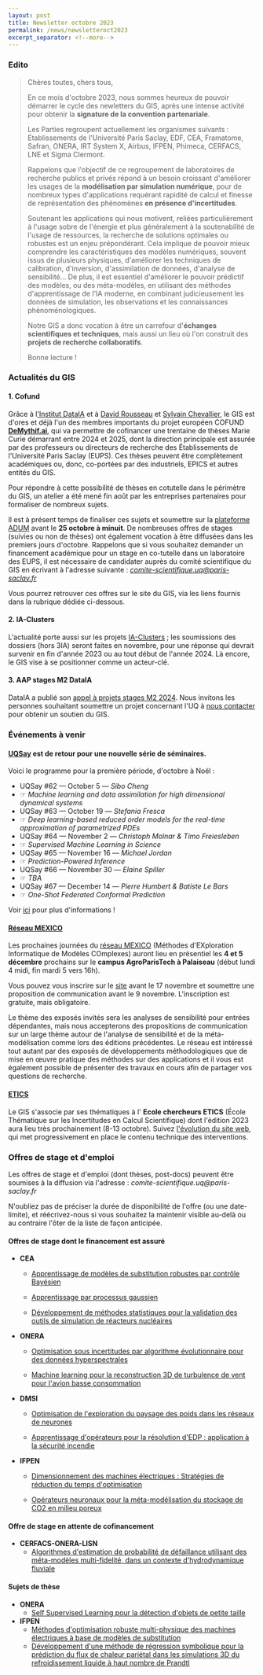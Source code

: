 ```yaml
---
layout: post
title: Newsletter octobre 2023
permalink: /news/newsletteroct2023
excerpt_separator: <!--more-->
---
```

<!---[Lien vers version pdf](/files/newsletters/newsletter_oct-2023.pdf)--->

### Edito

> Chères toutes, chers tous,
> 
> En ce mois d'octobre 2023, nous sommes heureux de pouvoir démarrer le cycle des newletters du GIS, après une intense activité pour obtenir la **signature de la convention partenariale**.
> 
> <!--more-->
> 
> Les Parties regroupent actuellement les organismes suivants : Etablissements de l'Université Paris Saclay, EDF, CEA, Framatome, Safran, ONERA, IRT System X, Airbus, IFPEN, Phimeca, CERFACS, LNE et Sigma Clermont.
> 
> Rappelons que l'objectif de ce regroupement de laboratoires de recherche publics et privés répond à un besoin croissant d'améliorer les usages de la **modélisation par simulation numérique**, pour de nombreux types d'applications requérant rapidité de calcul et finesse de représentation des phénomènes **en présence d'incertitudes**.
> 
> Soutenant les applications qui nous motivent, reliées particulièrement à l'usage sobre de l'énergie et plus généralement à la soutenabilité de l'usage de ressources, la recherche de solutions optimales ou robustes est un enjeu prépondérant. Cela implique de pouvoir mieux comprendre les caractéristiques des modèles numériques, souvent issus de plusieurs physiques, d'améliorer les techniques de calibration, d'inversion, d'assimilation de données, d'analyse de sensibilité… De plus, il est essentiel d'améliorer le pouvoir prédictif des modèles, ou des méta-modèles, en utilisant des méthodes d'apprentissage de l'IA moderne, en combinant judicieusement les données de simulation, les observations et les connaissances phénoménologiques.
> 
> Notre GIS a donc vocation à être un carrefour d'**échanges scientifiques et techniques**, mais aussi un lieu où l'on construit des **projets de recherche collaboratifs**.
> 
> Bonne lecture !
 
### Actualités du GIS

#### 1. Cofund

Grâce à l['Institut DataIA](https://dataia.eu/) et à [David Rousseau](https://users.ijclab.in2p3.fr/david-rousseau/fr/la-page-daccueil-de-mon-site/) et [Sylvain Chevallier](https://sylvchev.github.io/), le GIS est d'ores et déjà l'un des membres importants du projet européen COFUND [**DeMythif.ai**](https://dataia.eu/actualites/cofund-demythifai-appel-sujets-de-these), qui va permettre de cofinancer une trentaine de thèses Marie Curie démarrant entre 2024 et 2025, dont la direction principale est assurée par des professeurs ou directeurs de recherche des Établissements de l'Université Paris Saclay (EUPS). Ces thèses peuvent être complètement académiques ou, donc, co-portées par des industriels, EPICS et autres entités du GIS.

Pour répondre à cette possibilité de thèses en cotutelle dans le périmètre du GIS, un atelier a été mené fin août par les entreprises partenaires pour formaliser de nombreux sujets.

Il est à présent temps de finaliser ces sujets et soumettre sur la [plateforme ADUM](https://adum.fr/index.pl) avant le **25 octobre à minuit**. De nombreuses offres de stages (suivies ou non de thèses) ont également vocation à être diffusées dans les premiers jours d'octobre. Rappelons que si vous souhaitez demander un financement académique pour un stage en co-tutelle dans un laboratoire des EUPS, il est nécessaire de candidater auprès du comité scientifique du GIS en écrivant à l'adresse suivante : [_comite-scientifique.uq@paris-saclay.fr_](mailto:comite-scientifique.uq@paris-saclay.fr)

Vous pourrez retrouver ces offres sur le site du GIS, via les liens fournis dans la rubrique dédiée ci-dessous.

#### 2. IA-Clusters

L'actualité porte aussi sur les projets [IA-Clusters](https://www.entreprises.gouv.fr/fr/actualites/france-2030/mise-place-du-dispositif-ia-cluster-pour-soutenir-l-intelligence-artificielle) ; les soumissions des dossiers (hors 3IA) seront faites en novembre, pour une réponse qui devrait survenir en fin d'année 2023 ou au tout début de l'année 2024. Là encore, le GIS vise à se positionner comme un acteur-clé.


#### 3. AAP stages M2 DataIA

DataIA a publié son [appel à projets stages M2 2024](/news/dataia-appels-projets-m2/). Nous invitons les personnes souhaitant soumettre un projet concernant l'UQ à [nous contacter](mailto:comite-scientifique.uq@paris-saclay.fr) pour obtenir un soutien du GIS.

### Événements à venir

#### [UQSay](https://www.uqsay.org/seminars/) est de retour pour une nouvelle série de séminaires.

Voici le programme pour la première période, d'octobre à Noël :

- UQSay #62 — October 5 — _Sibo Cheng_
- ☞ *Machine learning and data assimilation for high dimensional dynamical systems*
- UQSay #63 — October 19 — _Stefania Fresca_
- ☞ *Deep learning-based reduced order models for the real-time approximation of parametrized PDEs*
- UQSay #64 — November 2 — _Christoph Molnar & Timo Freiesleben_
- ☞ *Supervised Machine Learning in Science*
- UQSay #65 — November 16 — _Michael Jordan_
- ☞ *Prediction-Powered Inference*
- UQSay #66 — November 30 — _Elaine Spiller_
- ☞ *TBA*
- UQSay #67 — December 14 — _Pierre Humbert & Batiste Le Bars_
- ☞ *One-Shot Federated Conformal Prediction*

Voir [ici](https://www.uqsay.org/upcoming) pour plus d'informations !

#### [Réseau MEXICO](https://reseau-mexico.fr/)

Les prochaines journées du [réseau MEXICO](https://reseau-mexico.fr/) (Méthodes d'EXploration Informatique de Modèles COmplexes) auront lieu en présentiel les **4 et 5 décembre** prochains sur le **campus AgroParisTech à Palaiseau** (début lundi 4 midi, fin mardi 5 vers 16h).

Vous pouvez vous inscrire sur le [site](https://mexico2023.sciencesconf.org/) avant le 17 novembre et soumettre une proposition de communication avant le 9 novembre. L'inscription est gratuite, mais obligatoire.

Le thème des exposés invités sera les analyses de sensibilité pour entrées dépendantes, mais nous accepterons des propositions de communication sur un large thème autour de l'analyse de sensibilité et de la méta-modélisation comme lors des éditions précédentes. Le réseau est intéressé tout autant par des exposés de développements méthodologiques que de mise en œuvre pratique des méthodes sur des applications et il vous est également possible de présenter des travaux en cours afin de partager vos questions de recherche.

#### [ETICS](https://www.gdr-mascotnum.fr/etics.html) 

Le GIS s'associe par ses thématiques à l' **Ecole chercheurs ETICS** (École Thématique sur les Incertitudes en Calcul Scientifique) dont l'édition 2023 aura lieu très prochainement (8-13 octobre). Suivez [l'évolution du site web](https://www.gdr-mascotnum.fr/etics.html), qui met progressivement en place le contenu technique des interventions.

### Offres de stage et d'emploi

Les offres de stage et d'emploi (dont thèses, post-docs) peuvent être soumises à la diffusion via l'adresse : _comite-scientifique.uq@paris-saclay.fr_

N'oubliez pas de préciser la durée de disponibilité de l'offre (ou une date-limite), et réécrivez-nous si vous souhaitez la maintenir visible au-delà ou au contraire l'ôter de la liste de façon anticipée.

#### Offres de stage dont le financement est assuré

- **CEA** 
  - [Apprentissage de modèles de substitution robustes par contrôle Bayésien](https://uq-at-paris-saclay.github.io/files/jobs/offre-CEA-DAM-1.pdf)

  - [Apprentissage par processus gaussien](https://uq-at-paris-saclay.github.io/files/jobs/offre-CEA-DAM-2.pdf)

  - [Développement de méthodes statistiques pour la validation des outils de simulation de réacteurs nucléaires](https://uq-at-paris-saclay.github.io/files/jobs/Stage_CEA_Cadarache_2024.pdf)
 
- **ONERA**
  -  [Optimisation sous incertitudes par algorithme évolutionnaire pour des données hyperspectrales](https://uq-at-paris-saclay.github.io/files/jobs/DOTA-2024-14_stage-LMA2S_SLefebvre_optim.pdf)

  -  [Machine learning pour la reconstruction 3D de turbulence de vent pour l'avion basse consommation](https://uq-at-paris-saclay.github.io/files/jobs/stage-ONERA-ML-reconstruction3D-turbulences.pdf)

- **DMSI**
    - [Optimisation de l'exploration du paysage des poids dans les réseaux de neurones](https://uq-at-paris-saclay.github.io/files/jobs/DMSI-stage_DEEP.pdf)

    - [Apprentissage d'opérateurs pour la résolution d'EDP : application à la sécurité incendie](https://uq-at-paris-saclay.github.io/files/jobs/DMS-Stage_EDP.pdf)

- **IFPEN**
    - [Dimensionnement des machines électriques : Stratégies de réduction du temps d'optimisation](https://uq-at-paris-saclay.github.io/files/jobs/stage-IFPEN-ENS-Optim_multiphysique_machines-electriques.pdf)

    - [Opérateurs neuronaux pour la méta-modélisation du stockage de CO2 en milieu poreux](https://uq-at-paris-saclay.github.io/files/jobs/stage-IFPEN-operateurs-neuronaux-stockage-CO2.pdf)
 
#### Offre de stage en attente de cofinancement

- **CERFACS-ONERA-LISN** 
    - [Algorithmes d'estimation de probabilité de défaillance utilisant des méta-modèles multi-fidelité, dans un contexte d'hydrodynamique fluviale](https://uq-at-paris-saclay.github.io/files/jobs/Stage_CERFACS-ONERA-LISN_metamodelmultifi_hydro.pdf)
 
#### Sujets de thèse

- **ONERA** 
    - [Self Supervised Learning pour la détection d'objets de petite taille](https://uq-at-paris-saclay.github.io/files/jobs/DOTA-2024_th%C3%A8se_SLefebvre2_draft.pdf)
- **IFPEN**
    - [Méthodes d'optimisation robuste multi-physique des machines électriques à base de modèles de substitution](https://uq-at-paris-saclay.github.io/files/jobs/these-IFPEN-ENS-Optim_multiphysique_machines-%C3%A9lectriques.pdf)
    - [Développement d'une méthode de régression symbolique pour la prédiction du flux de chaleur pariétal dans les simulations 3D du refroidissement liquide à haut nombre de Prandtl](https://uq-at-paris-saclay.github.io/files/jobs/these-IFPEN-LISN-regression-symbolique.pdf)
